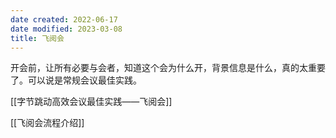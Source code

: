 ```yaml
---
date created: 2022-06-17
date modified: 2023-03-08
title: 飞阅会
---
```


开会前，让所有必要与会者，知道这个会为什么开，背景信息是什么，真的太重要了。可以说是常规会议最佳实践。

[[字节跳动高效会议最佳实践——飞阅会]]

[[飞阅会流程介绍]]
